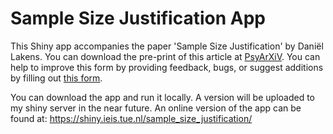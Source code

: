 # Sample Size Justification App

This Shiny app accompanies the paper 'Sample Size Justification' by Daniël Lakens. You can download the pre-print of this article at [PsyArXiV](https://psyarxiv.com/9d3yf/). You can help to improve this form by providing feedback, bugs, or suggest additions by filling out [this form](https://docs.google.com/forms/d/e/1FAIpQLSdWAtBdv2VnlIWMwSeHK9syZnAw5P2Q9yJs_9hvFy0j9daSYQ/viewform?usp=sf_link). 

You can download the app and run it locally. A version will be uploaded to my shiny server in the near future. An online version of the app can be found at: https://shiny.ieis.tue.nl/sample_size_justification/

